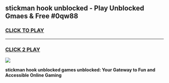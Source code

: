 
## stickman hook unblocked - Play Unblocked Gmaes & Free #0qw88
<h3>
<a href="https://news.freeplayer.one?title=stickman_hook_unblocked&ref=24F">CLICK TO PLAY</a></h3>
<hr>

<h3>
<a href="https://news.freeplayer.one?title=stickman_hook_unblocked&ref=24F">CLICK 2 PLAY</a>
  
</h3>

<a href="https://news.freeplayer.one?title=stickman_hook_unblocked&ref=24F/"><img src="https://clearcache.store/games.png"></a>


**stickman hook unblocked games unblocked: Your Gateway to Fun and Accessible Online Gaming**
